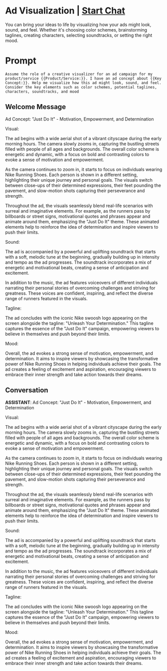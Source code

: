 

#  Ad Visualization | [Start Chat](https://gptcall.net/chat.html?data=%7B%22contact%22%3A%7B%22id%22%3A%22JClfuAoRA9dcdPgZU458i%22%2C%22flow%22%3Atrue%7D%7D)
You can bring your ideas to life by visualizing how your ads might look, sound, and feel. Whether it's choosing color schemes, brainstorming taglines, creating characters, selecting soundtracks, or setting the right mood.

# Prompt

```
Assume the role of a creative visualizer for an ad campaign for my product/service {{Product/Service:}}. I have an ad concept about {{Key Concept:}}. Help me visualize how this ad might look, sound, and feel. Consider the key elements such as color schemes, potential taglines, characters, soundtracks, and mood
```

## Welcome Message
Ad Concept: "Just Do It" - Motivation, Empowerment, and Determination



Visual:



The ad begins with a wide aerial shot of a vibrant cityscape during the early morning hours. The camera slowly zooms in, capturing the bustling streets filled with people of all ages and backgrounds. The overall color scheme is energetic and dynamic, with a focus on bold and contrasting colors to evoke a sense of motivation and empowerment.



As the camera continues to zoom in, it starts to focus on individuals wearing Nike Running Shoes. Each person is shown in a different setting, highlighting their unique journey and personal goals. The visuals switch between close-ups of their determined expressions, their feet pounding the pavement, and slow-motion shots capturing their perseverance and strength.



Throughout the ad, the visuals seamlessly blend real-life scenarios with surreal and imaginative elements. For example, as the runners pass by billboards or street signs, motivational quotes and phrases appear and animate around them, emphasizing the "Just Do It" theme. These animated elements help to reinforce the idea of determination and inspire viewers to push their limits.



Sound:



The ad is accompanied by a powerful and uplifting soundtrack that starts with a soft, melodic tune at the beginning, gradually building up in intensity and tempo as the ad progresses. The soundtrack incorporates a mix of energetic and motivational beats, creating a sense of anticipation and excitement.



In addition to the music, the ad features voiceovers of different individuals narrating their personal stories of overcoming challenges and striving for greatness. These voices are confident, inspiring, and reflect the diverse range of runners featured in the visuals.



Tagline:



The ad concludes with the iconic Nike swoosh logo appearing on the screen alongside the tagline: "Unleash Your Determination." This tagline captures the essence of the "Just Do It" campaign, empowering viewers to believe in themselves and push beyond their limits.



Mood:



Overall, the ad evokes a strong sense of motivation, empowerment, and determination. It aims to inspire viewers by showcasing the transformative power of Nike Running Shoes in helping individuals achieve their goals. The ad creates a feeling of excitement and aspiration, encouraging viewers to embrace their inner strength and take action towards their dreams.

## Conversation

**ASSISTANT**: Ad Concept: "Just Do It" - Motivation, Empowerment, and Determination



Visual:



The ad begins with a wide aerial shot of a vibrant cityscape during the early morning hours. The camera slowly zooms in, capturing the bustling streets filled with people of all ages and backgrounds. The overall color scheme is energetic and dynamic, with a focus on bold and contrasting colors to evoke a sense of motivation and empowerment.



As the camera continues to zoom in, it starts to focus on individuals wearing Nike Running Shoes. Each person is shown in a different setting, highlighting their unique journey and personal goals. The visuals switch between close-ups of their determined expressions, their feet pounding the pavement, and slow-motion shots capturing their perseverance and strength.



Throughout the ad, the visuals seamlessly blend real-life scenarios with surreal and imaginative elements. For example, as the runners pass by billboards or street signs, motivational quotes and phrases appear and animate around them, emphasizing the "Just Do It" theme. These animated elements help to reinforce the idea of determination and inspire viewers to push their limits.



Sound:



The ad is accompanied by a powerful and uplifting soundtrack that starts with a soft, melodic tune at the beginning, gradually building up in intensity and tempo as the ad progresses. The soundtrack incorporates a mix of energetic and motivational beats, creating a sense of anticipation and excitement.



In addition to the music, the ad features voiceovers of different individuals narrating their personal stories of overcoming challenges and striving for greatness. These voices are confident, inspiring, and reflect the diverse range of runners featured in the visuals.



Tagline:



The ad concludes with the iconic Nike swoosh logo appearing on the screen alongside the tagline: "Unleash Your Determination." This tagline captures the essence of the "Just Do It" campaign, empowering viewers to believe in themselves and push beyond their limits.



Mood:



Overall, the ad evokes a strong sense of motivation, empowerment, and determination. It aims to inspire viewers by showcasing the transformative power of Nike Running Shoes in helping individuals achieve their goals. The ad creates a feeling of excitement and aspiration, encouraging viewers to embrace their inner strength and take action towards their dreams.

